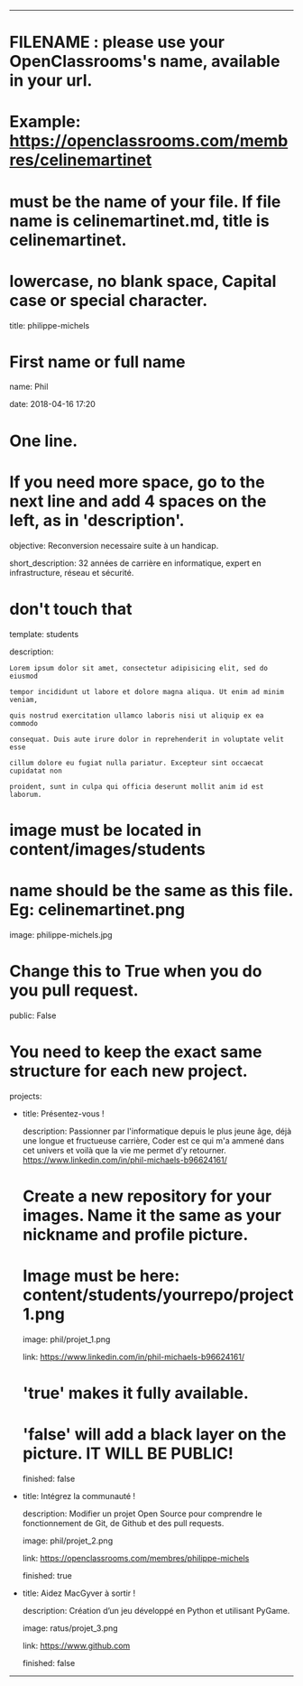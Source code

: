 ---


# FILENAME : please use your OpenClassrooms's name, available in your url.

# Example: https://openclassrooms.com/membres/celinemartinet

# must be the name of your file. If file name is celinemartinet.md, title is celinemartinet.

# lowercase, no blank space, Capital case or special character.

title: philippe-michels


# First name or full name

name: Phil

date: 2018-04-16 17:20


# One line.

# If you need more space, go to the next line and add 4 spaces on the left, as in 'description'.

objective: Reconversion necessaire suite à un handicap.

short_description: 32 années de carrière en informatique, expert en infrastructure, réseau et sécurité.


# don't touch that

template: students

description:

    Lorem ipsum dolor sit amet, consectetur adipisicing elit, sed do eiusmod

    tempor incididunt ut labore et dolore magna aliqua. Ut enim ad minim veniam,

    quis nostrud exercitation ullamco laboris nisi ut aliquip ex ea commodo

    consequat. Duis aute irure dolor in reprehenderit in voluptate velit esse

    cillum dolore eu fugiat nulla pariatur. Excepteur sint occaecat cupidatat non

    proident, sunt in culpa qui officia deserunt mollit anim id est laborum.


# image must be located in content/images/students

# name should be the same as this file. Eg: celinemartinet.png

image: philippe-michels.jpg


# Change this to True when you do you pull request.

public: False


# You need to keep the exact same structure for each new project.

projects:

  - title: Présentez-vous !

    description: Passionner par l'informatique depuis le plus jeune âge, déjà une longue et fructueuse carrière, 
    Coder est ce qui m'a ammené dans cet univers et voilà que la vie me permet d'y retourner.
    https://www.linkedin.com/in/phil-michaels-b96624161/

    # Create a new repository for your images. Name it the same as your nickname and profile picture.

    # Image must be here: content/students/yourrepo/project1.png

    image: phil/projet_1.png

    link: https://www.linkedin.com/in/phil-michaels-b96624161/

    # 'true' makes it fully available.

    # 'false' will add a black layer on the picture. IT WILL BE PUBLIC!

    finished: false

  - title: Intégrez la communauté !

    description: Modifier un projet Open Source pour comprendre le fonctionnement de Git, de Github et des pull requests. 

    image: phil/projet_2.png

    link: https://openclassrooms.com/membres/philippe-michels

    finished: true

  - title: Aidez MacGyver à sortir !

    description: Création d’un jeu développé en Python et utilisant PyGame.

    image: ratus/projet_3.png

    link: https://www.github.com

    finished: false

---